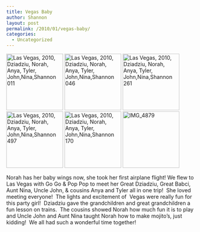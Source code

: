 ```yaml
---
title: Vegas Baby
author: Shannon
layout: post
permalink: /2010/01/vegas-baby/
categories:
  - Uncategorized
---
```

[<img class="alignnone size-thumbnail wp-image-1329" title="Las Vegas, 2010, Dziadziu, Norah, Anya, Tyler, John,Nina,Shannon 011" src="http://braunerpots.com/blog/wp-content/uploads/2010/02/Las-Vegas-2010-Dziadziu-Norah-Anya-Tyler-JohnNinaShannon-011-150x150.jpg" alt="Las Vegas, 2010, Dziadziu, Norah, Anya, Tyler, John,Nina,Shannon 011" width="150" height="150" />][1] [<img class="alignnone size-thumbnail wp-image-1330" title="Las Vegas, 2010, Dziadziu, Norah, Anya, Tyler, John,Nina,Shannon 046" src="http://braunerpots.com/blog/wp-content/uploads/2010/02/Las-Vegas-2010-Dziadziu-Norah-Anya-Tyler-JohnNinaShannon-046-150x150.jpg" alt="Las Vegas, 2010, Dziadziu, Norah, Anya, Tyler, John,Nina,Shannon 046" width="150" height="150" />][2] [<img class="alignnone size-thumbnail wp-image-1331" title="Las Vegas, 2010, Dziadziu, Norah, Anya, Tyler, John,Nina,Shannon 261" src="http://braunerpots.com/blog/wp-content/uploads/2010/02/Las-Vegas-2010-Dziadziu-Norah-Anya-Tyler-JohnNinaShannon-261-150x150.jpg" alt="Las Vegas, 2010, Dziadziu, Norah, Anya, Tyler, John,Nina,Shannon 261" width="150" height="150" />][3] [<img class="alignnone size-thumbnail wp-image-1334" title="Las Vegas, 2010, Dziadziu, Norah, Anya, Tyler, John,Nina,Shannon 497" src="http://braunerpots.com/blog/wp-content/uploads/2010/02/Las-Vegas-2010-Dziadziu-Norah-Anya-Tyler-JohnNinaShannon-497-150x150.jpg" alt="Las Vegas, 2010, Dziadziu, Norah, Anya, Tyler, John,Nina,Shannon 497" width="150" height="150" />][4] [<img class="alignnone size-thumbnail wp-image-1335" title="Las Vegas, 2010, Dziadziu, Norah, Anya, Tyler, John,Nina,Shannon 170" src="http://braunerpots.com/blog/wp-content/uploads/2010/02/Las-Vegas-2010-Dziadziu-Norah-Anya-Tyler-JohnNinaShannon-170-150x150.jpg" alt="Las Vegas, 2010, Dziadziu, Norah, Anya, Tyler, John,Nina,Shannon 170" width="150" height="150" />][5] [<img class="alignnone size-thumbnail wp-image-1336" title="IMG_4879" src="http://braunerpots.com/blog/wp-content/uploads/2010/02/IMG_4879-150x150.jpg" alt="IMG_4879" width="150" height="150" />][6]

<span id=":15" dir="ltr">Norah has her baby wings now, she took her first airplane flight! We flew to Las Vegas with Go Go & Pop Pop to meet</span> her Great Dziadziu, Great Babci, Aunt Nina, Uncle John, & cousins Anya and Tyler all in one trip!  She loved meeting everyone!  The lights and excitement of  Vegas were really fun for this party girl!  Dziadziu gave the grandchildren and great grandchildren a fun lesson on trains.  The cousins showed Norah how much fun it is to play and Uncle John and Aunt Nina taught Norah how to make mojito&#8217;s, just kidding!  We all had such a wonderful time together!

 [1]: http://braunerpots.com/blog/wp-content/uploads/2010/02/Las-Vegas-2010-Dziadziu-Norah-Anya-Tyler-JohnNinaShannon-011.JPG
 [2]: http://braunerpots.com/blog/wp-content/uploads/2010/02/Las-Vegas-2010-Dziadziu-Norah-Anya-Tyler-JohnNinaShannon-046.JPG
 [3]: http://braunerpots.com/blog/wp-content/uploads/2010/02/Las-Vegas-2010-Dziadziu-Norah-Anya-Tyler-JohnNinaShannon-261.JPG
 [4]: http://braunerpots.com/blog/wp-content/uploads/2010/02/Las-Vegas-2010-Dziadziu-Norah-Anya-Tyler-JohnNinaShannon-497.JPG
 [5]: http://braunerpots.com/blog/wp-content/uploads/2010/02/Las-Vegas-2010-Dziadziu-Norah-Anya-Tyler-JohnNinaShannon-170.JPG
 [6]: http://braunerpots.com/blog/wp-content/uploads/2010/02/IMG_4879.JPG